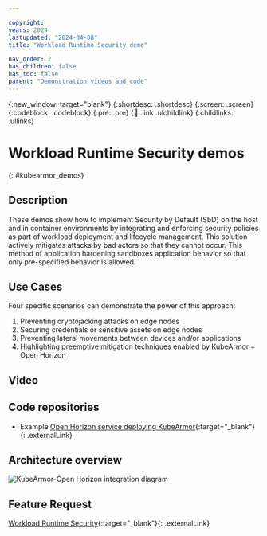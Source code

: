```yaml
---

copyright: 
years: 2024
lastupdated: "2024-04-08"
title: "Workload Runtime Security demo"

nav_order: 2
has_children: false
has_toc: false
parent: "Demonstration videos and code"
---
```


{:new_window: target="blank"}
{:shortdesc: .shortdesc}
{:screen: .screen}
{:codeblock: .codeblock}
{:pre: .pre}
{:child: .link .ulchildlink}
{:childlinks: .ullinks}

# Workload Runtime Security demos
{: #kubearmor_demos}

## Description

These demos show how to implement Security by Default (SbD) on the host and in container environments by integrating and enforcing security policies as part of workload deployment and lifecycle management.  This solution actively mitigates attacks by bad actors so that they cannot occur.  This method of application hardening sandboxes application behavior so that only pre-specified behavior is allowed.

## Use Cases

Four specific scenarios can demonstrate the power of this approach:

1. Preventing cryptojacking attacks on edge nodes
2. Securing credentials or sensitive assets on edge nodes
3. Preventing lateral movements between devices and/or applications
4. Highlighting preemptive mitigation techniques enabled by KubeArmor + Open Horizon

## Video

## Code repositories

* Example [Open Horizon service deploying KubeArmor](https://github.com/open-horizon/kubearmor-integration){:target="_blank"}{: .externalLink}

## Architecture overview

![KubeArmor-Open Horizon integration diagram](https://github.com/open-horizon/kubearmor-integration/raw/main/docs/OH-edge-kubearmor.png)

## Feature Request

[Workload Runtime Security](https://wiki.lfedge.org/display/OH/OH+Agent+and+Edge+Workload+Runtime+Security){:target="_blank"}{: .externalLink}